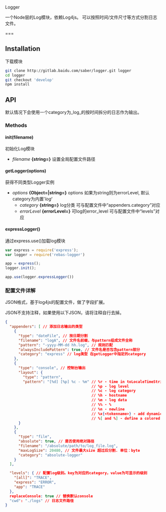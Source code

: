 Logger

一个Node层的Log模块，依赖Log4js。
可以按照时间/文件尺寸等方式分割日志文件。

===

## Installation

下载模块
```sh
git clone http://gitlab.baidu.com/saber/logger.git logger
cd logger
git checkout 'develop'
npm install
```
## API

默认情况下会使用一个category为_log_的按时间拆分的日志作为输出。

### Methods

#### init(filename)

初始化Log模块
* *filename* **{string=}** 设置全局配置文件路径


#### getLogger(options)

获得不同类型Logger实例

* *options* **{Object=|string=}** options 如果为string则为errorLevel, 默认category为内置'_log_'
    * *category* **{string=}** log分类 可与配置文件中“appenders.category”对应
    * *errorLevel* **{errorLevel=}** 可log的error_level 可与配置文件中“levels”对应

#### expressLogger()

通过express.use()加载log模块

```javascript
var express = require('express');
var logger = require('rebas-logger')

app = express();
logger.init();

app.use(logger.expressLogger())
```


### 配置文件详解
JSON格式，基于log4js的配置文件，做了字段扩展。

JSON不支持注释，如果使用以下JSON，请将注释自行去掉。

```json
{
  "appenders": [ // 添加日志输出的类型
    {
      "type": "dateFile", // 按日期分割
      "filename": "logA", // 文件名前缀，与pattern组成文件全称
      "pattern": "-yyyy-MM-dd hh.log", // 规则匹配
      "alwaysIncludePattern": true, // 文件名是否包含pattern部分
      "category": "express" // log类型 在getLogger中指定的category
    },
    {
      "type": "console", // 控制台输出
      "layout": {
        "type": "pattern",
        "pattern": "[%d] [%p] %c - %m" // %r - time in toLocaleTimeString format
                                       // %p - log level
                                       // %c - log category
                                       // %h - hostname
                                       // %m - log data
                                       // %% - %
                                       // %n - newline
                                       // %x{<tokenname>} - add dynamic tokens to your log. Tokens are specified in the tokens parameter
                                       // %[ and %] - define a colored bloc
      }
    },
    {
      "type": "file",
      "absolute": true, // 是否使用绝对路径
      "filename": "/absolute/path/to/log_file.log",
      "maxLogSize": 20480, // 文件最大size 超过后分割. 单位：byte
      "category": "absolute-logger"          
    }
  ],

  "levels": { // 配置log级别。key为对应的category，value为可显示的级别
    "[all]": "TRACE",
    "express": "ERROR",
    "app": "TRACE"
  },
  replaceConsole: true // 替换默认console
  "cwd": "./logs" // 日志文件路径
}
```

